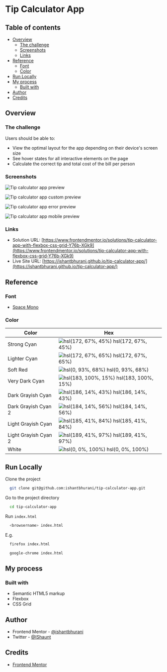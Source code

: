 # Tip Calculator App

## Table of contents

- [Overview](#overview)
  - [The challenge](#the-challenge)
  - [Screenshots](#screenshots)
  - [Links](#links)
- [Reference](#reference)
  - [Font](#font)
  - [Color](#color)
- [Run Locally](#run-locally)
- [My process](#my-process)
  - [Built with](#built-with)
- [Author](#author)
- [Credits](#credits)

## Overview

### The challenge

Users should be able to:

- View the optimal layout for the app depending on their device's screen size
- See hover states for all interactive elements on the page
- Calculate the correct tip and total cost of the bill per person

### Screenshots

![Tip calculator app preview](https://user-images.githubusercontent.com/67356291/133195757-6b18166b-5fb4-49a6-9185-2c62380149c0.png)

![Tip calculator app custom preview](https://user-images.githubusercontent.com/67356291/133195756-4e29e29b-2fee-4ec3-8076-e5f0725cdc23.png)

![Tip calculator app error preview](https://user-images.githubusercontent.com/67356291/133195755-3a9c30ff-7b15-4b3d-a9b1-6748d780f648.png)

![Tip calculator app mobile preview](https://user-images.githubusercontent.com/67356291/133195751-c4f95ceb-2c69-4814-94b1-97b5e96e6e85.png)

### Links

- Solution URL: [https://www.frontendmentor.io/solutions/tip-calculator-app-with-flexbox-css-grid-Y76b-XGk9](https://www.frontendmentor.io/solutions/tip-calculator-app-with-flexbox-css-grid-Y76b-XGk9)
- Live Site URL: [https://ishantbhurani.github.io/tip-calculator-app/](https://ishantbhurani.github.io/tip-calculator-app/)

## Reference

### Font

- [Space Mono](https://fonts.google.com/specimen/Space+Mono)

### Color

| Color                | Hex                                                                                      |
| -------------------- | ---------------------------------------------------------------------------------------- |
| Strong Cyan          | ![hsl(172, 67%, 45%)](https://via.placeholder.com/10/26c0ab?text=+) hsl(172, 67%, 45%)   |
| Lighter Cyan         | ![hsl(172, 67%, 65%)](https://via.placeholder.com/10/6ae2d2?text=+) hsl(172, 67%, 65%)   |
| Soft Red             | ![hsl(0, 93%, 68%)](https://via.placeholder.com/10/f96262?text=+) hsl(0, 93%, 68%)       |
| Very Dark Cyan       | ![hsl(183, 100%, 15%)](https://via.placeholder.com/10/00494d?text=+) hsl(183, 100%, 15%) |
| Dark Grayish Cyan    | ![hsl(186, 14%, 43%)](https://via.placeholder.com/10/5e7a7d?text=+) hsl(186, 14%, 43%)   |
| Dark Grayish Cyan 2  | ![hsl(184, 14%, 56%)](https://via.placeholder.com/10/7f9c9f?text=+) hsl(184, 14%, 56%)   |
| Light Grayish Cyan   | ![hsl(185, 41%, 84%)](https://via.placeholder.com/10/c5e4e7?text=+) hsl(185, 41%, 84%)   |
| Light Grayish Cyan 2 | ![hsl(189, 41%, 97%)](https://via.placeholder.com/10/f4fafa?text=+) hsl(189, 41%, 97%)   |
| White                | ![hsl(0, 0%, 100%)](https://via.placeholder.com/10/ffffff?text=+) hsl(0, 0%, 100%)       |

## Run Locally

Clone the project

```bash
  git clone git@github.com:ishantbhurani/tip-calculator-app.git
```

Go to the project directory

```bash
  cd tip-calculator-app
```

Run `index.html`

```bash
  <browsername> index.html
```

E.g.

```bash
  firefox index.html
```

```bash
  google-chrome index.html
```

## My process

### Built with

- Semantic HTML5 markup
- Flexbox
- CSS Grid

## Author

- Frontend Mentor - [@ishantbhurani](https://www.frontendmentor.io/profile/ishantbhurani)
- Twitter - [@IShaunt](https://twitter.com/IShaunt)

## Credits

- [Frontend Mentor](https://www.frontendmentor.io/challenges/tip-calculator-app-ugJNGbJUX)
